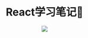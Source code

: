 <h1 align="center">React学习笔记📒</h1>
<p align="center"><img src="http://www.kejiganhuo.tech/wp-content/uploads/2017/06/bg2015033101.png" /></p>
